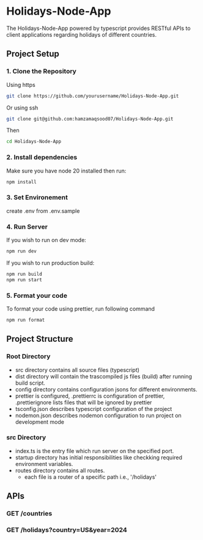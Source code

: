 # Holidays-Node-App

The Holidays-Node-App powered by typescript provides RESTful APIs to client applications regarding holidays of different countries.

## Project Setup

### 1. Clone the Repository
Using https
```bash
git clone https://github.com/yourusername/Holidays-Node-App.git
```
Or using ssh
```bash
git clone git@github.com:hamzamaqsood07/Holidays-Node-App.git
```
Then
```bash
cd Holidays-Node-App
```


### 2. Install dependencies
Make sure you have node 20 installed then run:
```bash
npm install
```

### 3. Set Environement
create .env from .env.sample

### 4. Run Server
If you wish to run on dev mode:
```bash
npm run dev
```
If you wish to run production build:
```bash
npm run build
npm run start
```
### 5. Format your code
To format your code using prettier, run following command
```bash
npm run format
```


## Project Structure
### Root Directory
- src directory contains all source files (typescript)
- dist directory will contain the trascompiled js files (build) after running build script.
- config directory contains configuration jsons for different environments.
- prettier is configured, .prettierrc is configuration of prettier, .prettierignore lists files that will be ignored by prettier
- tsconfig.json describes typescript configuration of the project
- nodemon.json describes nodemon configuration to run project on development mode

### src Directory
- index.ts is the entry file which run server on the specified port.
- startup directory has initial responsibilities like checkking required environment variables.
- routes directory contains all routes.
    - each file is a router of a specific path i.e., '/holidays'


## APIs
### GET /countries
### GET /holidays?country=US&year=2024